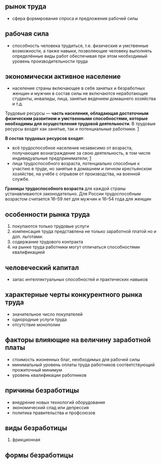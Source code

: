 ## рынок труда
- сфера формирования спроса и предложения рабочей силы

## рабочая сила
- способность человека трудиться, т.е. физические и умственные возможности, а также навыки, позволяющие человеку выполнять определённые виды работ обеспечивая при этом необходимый уровень производительности труда

## экономически активное население
- население страны включающее в себя занятых и безработных женщин и мужчин в состав силы не включаются неработающие студенты, инвалиды, лица, занятые ведением  домашнего хозяйства и т.д.

Трудовые ресурсы — **часть населения, обладающая достаточным физическим развитием и умственными способностями, которые необходимы для осуществления трудовой деятельности**. В трудовые ресурсы входят как занятые, так и потенциальные работники. [1](https://ru.wikipedia.org/wiki/%D0%A2%D1%80%D1%83%D0%B4%D0%BE%D0%B2%D1%8B%D0%B5_%D1%80%D0%B5%D1%81%D1%83%D1%80%D1%81%D1%8B)

**В состав трудовых ресурсов входят**:

- всё трудоспособное население независимо от возраста, получающее вознаграждение за свою деятельность, в том числе индивидуальные предприниматели; [1](https://ru.wikipedia.org/wiki/%D0%A2%D1%80%D1%83%D0%B4%D0%BE%D0%B2%D1%8B%D0%B5_%D1%80%D0%B5%D1%81%D1%83%D1%80%D1%81%D1%8B)
- лица трудоспособного возраста, потенциально способные к участию в труде, но занятые в домашнем и личном крестьянском хозяйстве, на учёбе с отрывом от производства, на военной службе. 

**Границы трудоспособного возраста** для каждой страны устанавливаются законодательно. Для России трудоспособным возрастом считается 16–59 лет для мужчин и 16–54 года для женщин

##  особенности рынка труда 
1. покупаются только трудовые услуги
2. компенсация труда представлена не только заработной платой но и доп. льготами:
3. содержание трудового контракта
4. на рынке труда работники могут отличаться способностями квалификацией

## человеческий капитал
- запас интеллектуальных способностей и практических навыков

## характерные черты конкурентного рынка труда 
- значительное число покупателей
- однородные услуги труда 
- отсутствие монополии 

## факторы влияющие на величину заработной платы
- стоимость жизненных благ, необходимых для рабочей силы
- минимальный уровень оплаты труда работников соответствующий прожиточный минимум
- уровень квалификации работников


## причины безработицы

- внедрение новых технологий оборудования
- экономический спад или депрессия
- политика правительства и профсоюзов

## виды безработицы
1. фрикционная 

## формы безработицы
